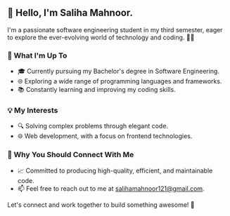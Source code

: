## 👋 Hello, I'm Saliha Mahnoor.

I'm a passionate software engineering student in my third semester, eager to explore the ever-evolving world of technology and coding. 👨‍💻

### 🚀 What I'm Up To

- 🎓 Currently pursuing my Bachelor's degree in Software Engineering.
- 🌐 Exploring a wide range of programming languages and frameworks.
- 📚 Constantly learning and improving my coding skills.

### 💡 My Interests

- 🔍 Solving complex problems through elegant code.
- 🌐 Web development, with a focus on frontend technologies.

### 🌟 Why You Should Connect With Me

- 📈 Committed to producing high-quality, efficient, and maintainable code.
- 📫 Feel free to reach out to me at salihamahnoor121@gmail.com.

Let's connect and work together to build something awesome! 🌟
